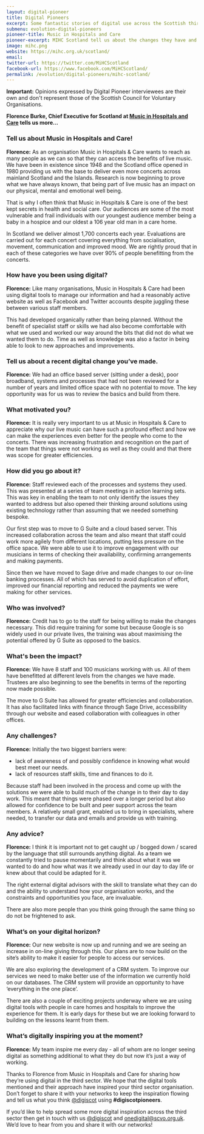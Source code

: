 ```yaml
--- 
layout: digital-pioneer 
title: Digital Pioneers 
excerpt: Some fantastic stories of digital use across the Scottish third sector. Read on to be inspired. 
submenu: evolution-digital-pioneers 
pioneer-title: Music in Hospitals and Care 
pioneer-excerpt: MIHC Scotland tell us about the changes they have and are embarking upon to bring their organisation's systems & processes up to date.   
image: mihc.png 
website: https://mihc.org.uk/scotland/ 
email: 
twitter-url: https://twitter.com/MiHCScotland 
facebook-url: https://www.facebook.com/MiHCScotland/
permalink: /evolution/digital-pioneers/mihc-scotland/  
--- 
```

  
**Important:** Opinions expressed by Digital Pioneer interviewees are their own and don't represent those of the Scottish Council for Voluntary Organisations. 
  
**Florence Burke, Chief Executive for Scotland at <a target='_blank' href="https://mihc.org.uk/scotland/ ">Music in Hospitals and Care</a> tells us more...**

### Tell us about Music in Hospitals and Care!  
  
**Florence:** As an organisation Music in Hospitals & Care wants to reach as many people as we can so that they can access the benefits of live music. We have been in existence since 1948 and the Scotland office opened in 1980 providing us with the base to deliver even more concerts across mainland Scotland and the Islands. Research is now beginning to prove what we have always known, that being part of live music has an impact on our physical, mental and emotional well being.

That is why I often think that Music in Hospitals & Care is one of the best kept secrets in health and social care. Our audiences are some of the most vulnerable and frail individuals with our youngest audience member being a baby in a hospice and our oldest a 106 year old man in a care home.

In Scotland we deliver almost 1,700 concerts each year.  Evaluations are carried out for each concert covering everything from socialisation, movement, communication and improved mood. We are rightly proud that in each of these categories we have over 90% of people benefitting from the concerts.

### How have you been using digital? 
  
**Florence:** Like many organisations, Music in Hospitals & Care had been using digital tools to manage our information and had a reasonably active website as well as Facebook and Twitter accounts despite juggling these between various staff members.

This had developed organically rather than being planned. Without the benefit of specialist staff or skills we had also become comfortable with what we used and worked our way around the bits that did not do what we wanted them to do. Time as well as knowledge was also a factor in being able to look to new approaches and improvements.

### Tell us about a recent digital change you’ve made. 
  
**Florence:** We had an office based server (sitting under a desk), poor broadband, systems and processes that had not been reviewed for a number of years and limited office space with no potential to move. The key opportunity was for us was to review the basics and build from there.

### What motivated you? 
  
**Florence:** It is really very important to us at Music in Hospitals & Care to appreciate why our live music can have such a profound effect and how we can make the experiences even better for the people who come to the concerts. There was increasing frustration and recognition on the part of the team that things were not working as well as they could and that there was scope for greater efficiencies. 

### How did you go about it? 
  
**Florence:** Staff reviewed each of the processes and systems they used. This was presented at a series of team meetings in action learning sets. This was key in enabling the team to not only identify the issues they wanted to address but also opened their thinking around solutions using existing technology rather than assuming that we needed something bespoke.

Our first step was to move to G Suite and a cloud based server. This increased collaboration across the team and also meant that staff could work more agilely from different locations, putting less pressure on the office space. We were able to use it to improve engagement with our musicians in terms of checking their availability, confirming arrangements and making payments.

Since then we have moved to Sage drive and made changes to our on-line banking processes. All of which has served to avoid duplication of effort, improved our financial reporting and reduced the payments we were making for other services.

### Who was involved? 

**Florence:** Credit has to go to the staff for being willing to make the changes necessary. This did require training for some but because Google is so widely used in our private lives, the training was about maximising the potential offered by G Suite as opposed to the basics. 

### What's been the impact? 
  
**Florence:** We have 8 staff and 100 musicians working with us. All of them have benefitted at different levels from the changes we have made. Trustees are also beginning to see the benefits in terms of the reporting now made possible.

The move to G Suite has allowed for greater efficiencies and collaboration. It has also facilitated links with finance through Sage Drive, accessibility through our website and eased collaboration with colleagues in other offices.

### Any challenges? 
  
**Florence:** Initially the two biggest barriers were:
<ul class="browser-default">
<li>lack of awareness of and possibly confidence in knowing what would best meet our needs.</li>
<li>lack of resources staff skills, time and finances to do it.</li>
</ul>

Because staff had been involved in the process and come up with the solutions we were able to build much of the change in to their day to day work. This meant that things were phased over a longer period but also allowed for confidence to be built and peer support across the team members. A relatively small grant, enabled us to bring in specialists, where needed, to transfer our data and emails and provide us with training.

### Any advice? 
  
**Florence:** I think it is important not to get caught up / bogged down / scared by the language that still surrounds anything digital. As a team we constantly tried to pause momentarily and think about what it was we wanted to do and how what was it we already used in our day to day life or knew about that could be adapted for it.

The right external digital advisors with the skill to translate what they can do and the ability to understand how your organisation works, and the constraints and opportunities you face, are invaluable.

There are also more people than you think going through the same thing so do not be frightened to ask.

### What’s on your digital horizon? 
  
**Florence:** Our new website is now up and running and we are seeing an increase in on-line giving through this. Our plans are to now build on the site’s ability to make it easier for people to access our services.

We are also exploring the development of a CRM system. To improve our services we need to make better use of the information we currently hold on our databases. The CRM system will provide an opportunity to have ‘everything in the one place’.

There are also a couple of exciting projects underway where we are using digital tools with people in care homes and hospitals to improve the experience for them. It is early days for these but we are looking forward to building on the lessons learnt from them.

### What’s digitally inspiring you at the moment? 

**Florence:** My team inspire me every day - all of whom are no longer seeing digital as something additional to what they do but now it’s just a way of working.

Thanks to Florence from Music in Hospitals and Care for sharing how they’re using digital in the third sector. We hope that the digital tools mentioned and their approach have inspired your third sector organisation. Don’t forget to share it with your networks to keep the inspiration flowing and tell us what you think  <a href="https://twitter.com/digiscot?ref_src=twsrc%5Egoogle%7Ctwcamp%5Eserp%7Ctwgr%5Eauthor" target="_blank">@digiscot</a> using **#digiscotpioneers**. 
  
If you’d like to help spread some more digital inspiration across the third sector then get in touch with us <a href="https://twitter.com/digiscot?ref_src=twsrc%5Egoogle%7Ctwcamp%5Eserp%7Ctwgr%5Eauthor" target="_blank">@digiscot</a> and <a href="mailto:onedigital@scvo.org.uk">onedigital@scvo.org.uk</a>.  We’d love to hear from you and share it with our networks! 
  

